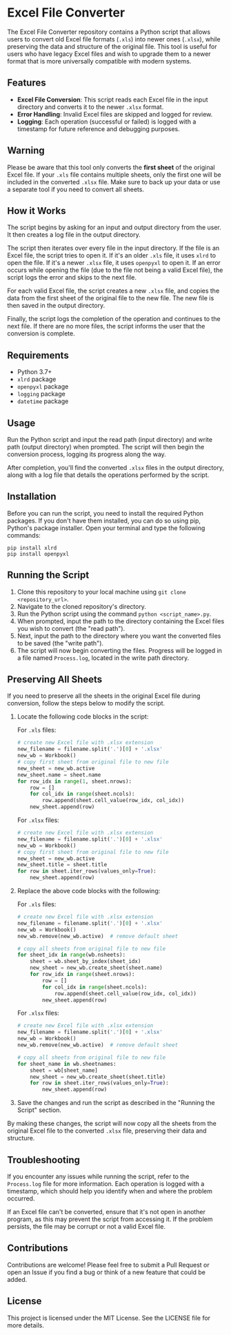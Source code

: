 # Excel File Converter

The Excel File Converter repository contains a Python script that allows users to convert old Excel file formats (`.xls`) into newer ones (`.xlsx`), while preserving the data and structure of the original file. This tool is useful for users who have legacy Excel files and wish to upgrade them to a newer format that is more universally compatible with modern systems.

## Features

- **Excel File Conversion**: This script reads each Excel file in the input directory and converts it to the newer `.xlsx` format.
- **Error Handling**: Invalid Excel files are skipped and logged for review.
- **Logging**: Each operation (successful or failed) is logged with a timestamp for future reference and debugging purposes.

## Warning

Please be aware that this tool only converts the **first sheet** of the original Excel file. If your `.xls` file contains multiple sheets, only the first one will be included in the converted `.xlsx` file. Make sure to back up your data or use a separate tool if you need to convert all sheets.

## How it Works

The script begins by asking for an input and output directory from the user. It then creates a log file in the output directory.

The script then iterates over every file in the input directory. If the file is an Excel file, the script tries to open it. If it's an older `.xls` file, it uses `xlrd` to open the file. If it's a newer `.xlsx` file, it uses `openpyxl` to open it. If an error occurs while opening the file (due to the file not being a valid Excel file), the script logs the error and skips to the next file.

For each valid Excel file, the script creates a new `.xlsx` file, and copies the data from the first sheet of the original file to the new file. The new file is then saved in the output directory.

Finally, the script logs the completion of the operation and continues to the next file. If there are no more files, the script informs the user that the conversion is complete.

## Requirements

- Python 3.7+
- `xlrd` package
- `openpyxl` package
- `logging` package
- `datetime` package

## Usage

Run the Python script and input the read path (input directory) and write path (output directory) when prompted. The script will then begin the conversion process, logging its progress along the way.

After completion, you'll find the converted `.xlsx` files in the output directory, along with a log file that details the operations performed by the script.
## Installation

Before you can run the script, you need to install the required Python packages. If you don't have them installed, you can do so using pip, Python's package installer. Open your terminal and type the following commands:

```
pip install xlrd
pip install openpyxl
```

## Running the Script

1. Clone this repository to your local machine using `git clone <repository_url>`.
2. Navigate to the cloned repository's directory.
3. Run the Python script using the command `python <script_name>.py`.
4. When prompted, input the path to the directory containing the Excel files you wish to convert (the "read path").
5. Next, input the path to the directory where you want the converted files to be saved (the "write path").
6. The script will now begin converting the files. Progress will be logged in a file named `Process.log`, located in the write path directory.

## Preserving All Sheets

If you need to preserve all the sheets in the original Excel file during conversion, follow the steps below to modify the script.

1. Locate the following code blocks in the script:

   For `.xls` files:

   ```python
   # create new Excel file with .xlsx extension
   new_filename = filename.split('.')[0] + '.xlsx'
   new_wb = Workbook()
   # copy first sheet from original file to new file
   new_sheet = new_wb.active
   new_sheet.name = sheet.name
   for row_idx in range(1, sheet.nrows):
       row = []
       for col_idx in range(sheet.ncols):
           row.append(sheet.cell_value(row_idx, col_idx))
       new_sheet.append(row)
   ```

   For `.xlsx` files:

   ```python
   # create new Excel file with .xlsx extension
   new_filename = filename.split('.')[0] + '.xlsx'
   new_wb = Workbook()
   # copy first sheet from original file to new file
   new_sheet = new_wb.active
   new_sheet.title = sheet.title
   for row in sheet.iter_rows(values_only=True):
       new_sheet.append(row)
   ```

2. Replace the above code blocks with the following:

   For `.xls` files:

   ```python
   # create new Excel file with .xlsx extension
   new_filename = filename.split('.')[0] + '.xlsx'
   new_wb = Workbook()
   new_wb.remove(new_wb.active)  # remove default sheet

   # copy all sheets from original file to new file
   for sheet_idx in range(wb.nsheets):
       sheet = wb.sheet_by_index(sheet_idx)
       new_sheet = new_wb.create_sheet(sheet.name)
       for row_idx in range(sheet.nrows):
           row = []
           for col_idx in range(sheet.ncols):
               row.append(sheet.cell_value(row_idx, col_idx))
           new_sheet.append(row)
   ```

   For `.xlsx` files:

   ```python
   # create new Excel file with .xlsx extension
   new_filename = filename.split('.')[0] + '.xlsx'
   new_wb = Workbook()
   new_wb.remove(new_wb.active)  # remove default sheet

   # copy all sheets from original file to new file
   for sheet_name in wb.sheetnames:
       sheet = wb[sheet_name]
       new_sheet = new_wb.create_sheet(sheet.title)
       for row in sheet.iter_rows(values_only=True):
           new_sheet.append(row)
   ```

3. Save the changes and run the script as described in the "Running the Script" section.

By making these changes, the script will now copy all the sheets from the original Excel file to the converted `.xlsx` file, preserving their data and structure.

## Troubleshooting

If you encounter any issues while running the script, refer to the `Process.log` file for more information. Each operation is logged with a timestamp, which should help you identify when and where the problem occurred.

If an Excel file can't be converted, ensure that it's not open in another program, as this may prevent the script from accessing it. If the problem persists, the file may be corrupt or not a valid Excel file.

## Contributions

Contributions are welcome! Please feel free to submit a Pull Request or open an Issue if you find a bug or think of a new feature that could be added.

## License

This project is licensed under the MIT License. See the LICENSE file for more details.
